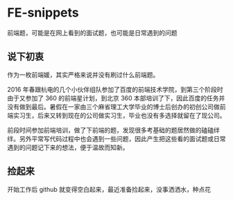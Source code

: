 # FE-snippets

前端题，可能是在网上看到的面试题，也可能是日常遇到的问题

## 说下初衷

作为一枚前端媛，其实严格来说并没有刷过什么前端题。

2016 年春跟杭电的几个小伙伴组队参加了百度的前端技术学院，到第三个阶段时由于又参加了 360 的前端星计划，到北京 360 本部培训了下，因此百度的任务并没有做到最后。暑假在一家由三个麻省理工大学毕业的博士后创办的初创公司做前端实习生，后来又转到现在的公司做实习生，毕业也没有多选择就留在了现公司。

前段时间参加前端培训，做了下前端的题，发现很多考基础的题居然做的磕磕绊绊。另外平常写代码过程中也会遇到一些问题，因此产生把这些看的面试题或日常遇到的问题记下来的想法，便于温故而知新。

## 捡起来

开始工作后 github 就变得空白起来，最近准备捡起来，没事洒洒水，种点花
